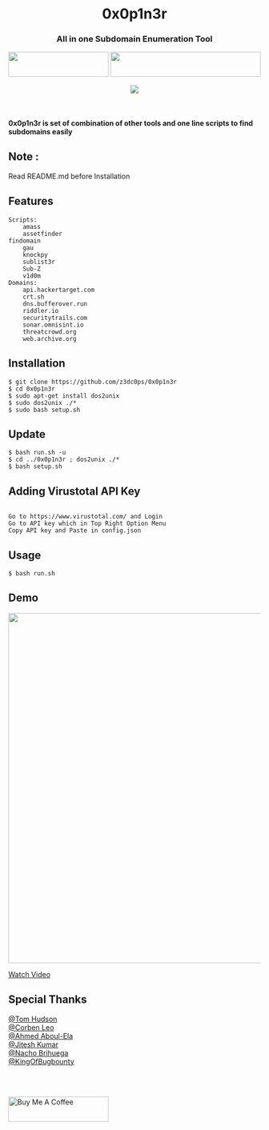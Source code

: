 
<meta name="description" property="og:description" content="0x0p1n3r - All in one Subdomain Enumeration Tool">
<meta name="author" content="jimmisimon">
<!-- Mobile Specific Meta -->
<meta name="viewport" content="width=device-width, initial-scale=1, shrink-to-fit=no">
<!-- Author Meta -->
<meta name="author" content="colorlib">
<!-- Meta Description -->
<meta name="description" content="0x0p1n3r - All in one Subdomain Enumeration Tool">
<!-- Meta Keyword -->
<meta name="keywords" content="0x0p1n3r - All in one Subdomain Enumeration Tool">
<!-- meta character set -->
<meta charset="UTF-8">
<!-- Site Title -->
		
<h1 align="center"> 0x0p1n3r</h1>
<h3 align="center">All in one Subdomain Enumeration Tool</h3>

<p align="center">
  <img align="center" width="200px" height="50px;" src="https://www.fullstackpython.com/img/logos/bash-wide.jpg" >  
  <img align="center"  width="300px" height="50px;" src="https://assets-cdn.anaconda.com/assets/company/anaconda-logo.png"><br><br>
  <img src="https://img.shields.io/badge/0x0p1n3r-v1.5-blue">
  </p>
  
<br>
<h4>0x0p1n3r is set of combination of other tools and one line scripts to find subdomains easily </h4>

## Note :
   Read README.md before Installation 
   
## Features
    
    Scripts:
        amass
        assetfinder
	findomain
        gau
        knockpy
        sublist3r
        Sub-Z
        v1d0m
    Domains:
        api.hackertarget.com
        crt.sh
        dns.bufferover.run
        riddler.io
        securitytrails.com
        sonar.omnisint.io
        threatcrowd.org
        web.archive.org
	
## Installation 

```
$ git clone https://github.com/z3dc0ps/0x0p1n3r 
$ cd 0x0p1n3r
$ sudo apt-get install dos2unix
$ sudo dos2unix ./*
$ sudo bash setup.sh
```
## Update

```
$ bash run.sh -u
$ cd ../0x0p1n3r ; dos2unix ./*
$ bash setup.sh
```

## Adding Virustotal API Key 
```

Go to https://www.virustotal.com/ and Login
Go to API key which in Top Right Option Menu
Copy API key and Paste in config.json

```

## Usage
```
$ bash run.sh
```

## Demo 

<img height="700px" width="1150px" src="http://jimmisimon.in/projects/0x0p1n3r.png" >

<a href="http://jimmisimon.in/projects/0x0p1n3r.mp4">Watch Video</a>


## Special Thanks


 [@Tom Hudson](https://github.com/tomnomnom) <br>
 [@Corben Leo](https://github.com/lc)<br>
 [@Ahmed Aboul-Ela](https://github.com/aboul3la)<br>
 [@Jitesh Kumar](https://github.com/j1t3sh)<br>
 [@Nacho Brihuega](https://github.com/n4xh4ck5)<br>
 [@KingOfBugbounty](https://github.com/KingOfBugbounty)<br>
 
 <br><br>
 
  



<a href="https://www.buymeacoffee.com/jimmisimon" target="_blank"><img height="50px" width="200px;" src="https://cdn.buymeacoffee.com/buttons/v2/default-yellow.png" alt="Buy Me A Coffee" ></a>
